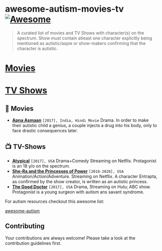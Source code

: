# awesome-autism-movies-tv    [![Awesome](https://awesome.re/badge-flat.svg)](https://awesome.re)

> A curated list of movies and TV Shows with character(s) on the spectrum. Show must contain atleast one character explicitly being mentioned as autistic/aspie or show-makers confirming that the character is autistic.

# [Movies](#movies)
# [TV Shows](#tv-shows) 

## :movie_camera: Movies

- [**Apna Asmaan**](https://www.imdb.com/title/tt1073097/) `[2017], India, Hindi Movie` Drama. In order to make their autistic child a genius, a couple injects a drug into his body, only to face drastic consequences later.


## :tv: TV-Shows

- [**Atypical**](https://www.imdb.com/title/tt6315640/) `[2017], USA` Drama+Comedy Streaming on Netflix. Protagonist is an 18 y/o on the spectrum.
- [**She-Ra and the Princesses of Power**](https://www.imdb.com/title/tt7745956/) `[2018-2020], USA` Animation/Action/Adventure. Streaming on Netflix. A character Entrapta, as confirmed by the show creator, is written as an autistic princess.
- [**The Good Doctor**](https://www.imdb.com/title/tt6470478/) `[2017], USA` Drama, Streaming on Hulu; ABC show. Protagonist is a young surgeon with autism ans savant syndrome.


For autism resources checkout this awesome list:

[awesome-autism](https://github.com/aspergirl-git/awesome-autism)

## Contributing
Your contributions are always welcome! Please take a look at the contribution guidelines first.
